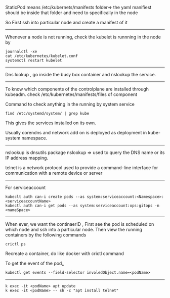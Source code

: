 StaticPod means /etc/kubernets/manifests folder=> the yaml manifiest should be inside that folder and need to specifically in the node 

So First ssh into particular node and create a manifest of it 

---------------------------------------------

Whenever a node is not running, check the kubelet is runnning in the node by 
```
journalctl -xe
cat /etc/kubernetes/kubelet.conf
systemctl restart kubelet
```
--------------------------------------------
Dns lookup , go inside the busy box container and nslookup the service.

-----------------------------------------------

To know which components of the controlplane are installed through kubeadm. check /etc/kubernetes/manifests/files of component

Command to check anything in the running by system service  
```
find /etc/systemd/system/ | grep kube
```
This gives the services installed on its own.

Usually corendns and network add on is deployed as deployment in kube-system namespace.

--------------------------------------------

nslookup is dnsutils package 
nslookup => used to query the DNS name or its IP address mapping. 

telnet is a network protocol used to provide a command-line interface for communication with a remote device or server

-----------------------------------------------


For serviceaccount 

```
kubeclt auth can-i create pods --as system:serviceaccount:<Namespace>:<serviceaccountName>
kubectl auth can-i get pods --as system:serviceaccount:ops:gitops -n <nameSpace>
```

-----------------------------------------------------------------

When ever, we want the continaerID , First see the pod is scheduled on which node and ssh into a particular node. Then view the running containers by the following commands

```
crictl ps
```

Recreate a container, do like docker with crictl command

To get the event of the pod,,
```
kubectl get events --field-selector involedObject.name=<podName>
```
-------------

```
k exec -it <podName> apt update
k exec -it <podName> -- sh -c "apt install telnet"

